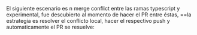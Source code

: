 
El siguiente escenario es n merge conflict entre las ramas typescript y experimental, fue descubierto al momento de hacer el PR entre éstas, ==la estrategia es resolver el conflicto local, hacer el respectivo push y automaticamente el PR se resuelve:


